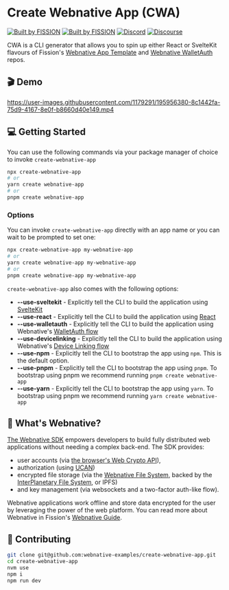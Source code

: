 # Create Webnative App (CWA)

[![Built by FISSION](https://img.shields.io/badge/⌘-Built_by_FISSION-purple.svg)](https://fission.codes) [![Built by FISSION](https://img.shields.io/badge/webnative-v0.34.1-purple.svg)](https://github.com/fission-suite/webnative) [![Discord](https://img.shields.io/discord/478735028319158273.svg)](https://discord.gg/zAQBDEq) [![Discourse](https://img.shields.io/discourse/https/talk.fission.codes/topics)](https://talk.fission.codes)

CWA is a CLI generator that allows you to spin up either React or SvelteKit flavours of Fission's [Webnative App Template](https://github.com/webnative-examples/webnative-app-template) and [Webnative WalletAuth](https://github.com/webnative-examples/walletauth) repos.

## 🎬 Demo

https://user-images.githubusercontent.com/1179291/195956380-8c1442fa-75d9-4167-8e0f-b8660d40e149.mp4

## 💻 Getting Started

You can use the following commands via your package manager of choice to invoke `create-webnative-app`

```bash
npx create-webnative-app
# or
yarn create webnative-app
# or
pnpm create webnative-app
```

### Options

You can invoke `create-webnative-app` directly with an app name or you can wait to be prompted to set one:

```bash
npx create-webnative-app my-webnative-app
# or
yarn create webnative-app my-webnative-app
# or
pnpm create webnative-app my-webnative-app
```

`create-webnative-app` also comes with the following options:

- **--use-sveltekit** - Explicitly tell the CLI to build the application using [SvelteKit](https://kit.svelte.dev/)
- **--use-react** - Explicitly tell the CLI to build the application using [React](https://reactjs.org/)
- **--use-walletauth** - Explicitly tell the CLI to build the application using Webnative's [WalletAuth flow](https://github.com/webnative-examples/walletauth)
- **--use-devicelinking** - Explicitly tell the CLI to build the application using Webnative's [Device Linking flow](https://github.com/webnative-examples/webnative-app-template)
- **--use-npm** - Explicitly tell the CLI to bootstrap the app using `npm`. This is the default option.
- **--use-pnpm** - Explicitly tell the CLI to bootstrap the app using `pnpm`. To bootstrap using pnpm we recommend running `pnpm create webnative-app`
- **--use-yarn** - Explicitly tell the CLI to bootstrap the app using `yarn`. To bootstrap using pnpm we recommend running `yarn create webnative-app`

## 🤔 What's Webnative?

[The Webnative SDK](https://github.com/fission-codes/webnative) empowers developers to build fully distributed web applications without needing a complex back-end. The SDK provides:

- user accounts (via [the browser's Web Crypto API](https://developer.mozilla.org/en-US/docs/Web/API/Web_Crypto_API)),
- authorization (using [UCAN](https://ucan.xyz))
- encrypted file storage (via the [Webnative File System](https://guide.fission.codes/developers/webnative/file-system-wnfs), backed by the [InterPlanetary File System](https://ipfs.io/), or IPFS)
- and key management (via websockets and a two-factor auth-like flow).

Webnative applications work offline and store data encrypted for the user by leveraging the power of the web platform. You can read more about Webnative in Fission's [Webnative Guide](https://guide.fission.codes/developers/webnative).

## 🚀 Contributing

```bash
git clone git@github.com:webnative-examples/create-webnative-app.git
cd create-webnative-app
nvm use
npm i
npm run dev
```
